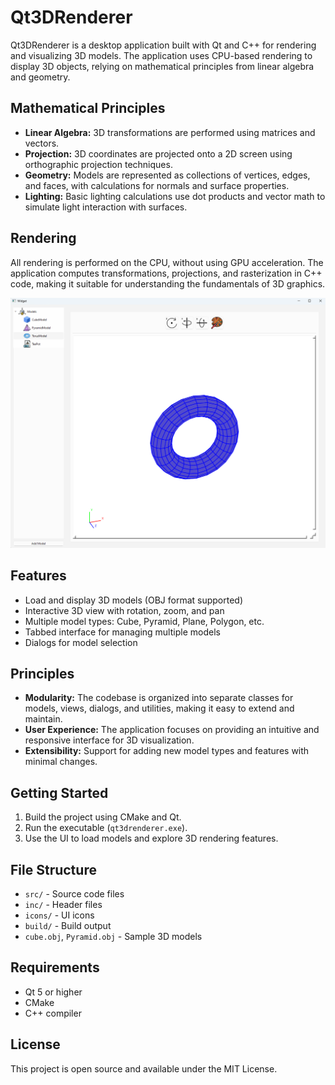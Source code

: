 # Qt3DRenderer

Qt3DRenderer is a desktop application built with Qt and C++ for rendering and visualizing 3D models. The application uses CPU-based rendering to display 3D objects, relying on mathematical principles from linear algebra and geometry.

## Mathematical Principles

- **Linear Algebra:** 3D transformations are performed using matrices and vectors.
- **Projection:** 3D coordinates are projected onto a 2D screen using orthographic projection techniques.
- **Geometry:** Models are represented as collections of vertices, edges, and faces, with calculations for normals and surface properties.
- **Lighting:** Basic lighting calculations use dot products and vector math to simulate light interaction with surfaces.

## Rendering

All rendering is performed on the CPU, without using GPU acceleration. The application computes transformations, projections, and rasterization in C++ code, making it suitable for understanding the fundamentals of 3D graphics.

![Alt text](image.png?raw=true "")

## Features

- Load and display 3D models (OBJ format supported)
- Interactive 3D view with rotation, zoom, and pan
- Multiple model types: Cube, Pyramid, Plane, Polygon, etc.
- Tabbed interface for managing multiple models
- Dialogs for model selection

## Principles

- **Modularity:** The codebase is organized into separate classes for models, views, dialogs, and utilities, making it easy to extend and maintain.
- **User Experience:** The application focuses on providing an intuitive and responsive interface for 3D visualization.
- **Extensibility:** Support for adding new model types and features with minimal changes.

## Getting Started

1. Build the project using CMake and Qt.
2. Run the executable (`qt3drenderer.exe`).
3. Use the UI to load models and explore 3D rendering features.

## File Structure

- `src/` - Source code files
- `inc/` - Header files
- `icons/` - UI icons
- `build/` - Build output
- `cube.obj`, `Pyramid.obj` - Sample 3D models

## Requirements

- Qt 5 or higher
- CMake
- C++ compiler

## License

This project is open source and available under the MIT License.
